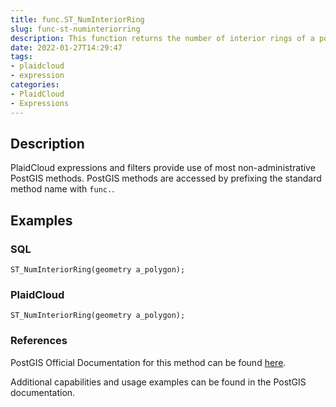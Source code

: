 ```yaml
---
title: func.ST_NumInteriorRing
slug: func-st-numinteriorring
description: This function returns the number of interior rings of a polygon geom. It returns NULL if the geom is not a polygon.
date: 2022-01-27T14:29:47
tags:
- plaidcloud
- expression
categories:
- PlaidCloud
- Expressions
---
```



## Description


PlaidCloud expressions and filters provide use of most non-administrative PostGIS methods. PostGIS methods are accessed by prefixing the standard method name with `func.`.



## Examples


### SQL



```
ST_NumInteriorRing(geometry a_polygon);
```


### PlaidCloud



```
ST_NumInteriorRing(geometry a_polygon);
```


### References


PostGIS Official Documentation for this method can be found [here](https://postgis.net/docs/manual-3.1/ST_NumInteriorRing.html).



Additional capabilities and usage examples can be found in the PostGIS documentation.

